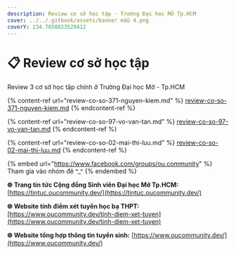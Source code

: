 ```yaml
---
description: Review cơ sở học tập - Trường Đại học Mở Tp.HCM
cover: ../../.gitbook/assets/banner mẫu 4.png
coverY: 234.7058823529412
---
```


# 📋 Review cơ sở học tập

Review 3 cơ sở học tập chính ở Trường Đại học Mở - Tp.HCM

{% content-ref url="review-co-so-371-nguyen-kiem.md" %}
[review-co-so-371-nguyen-kiem.md](review-co-so-371-nguyen-kiem.md)
{% endcontent-ref %}

{% content-ref url="review-co-so-97-vo-van-tan.md" %}
[review-co-so-97-vo-van-tan.md](review-co-so-97-vo-van-tan.md)
{% endcontent-ref %}

{% content-ref url="review-co-so-02-mai-thi-luu.md" %}
[review-co-so-02-mai-thi-luu.md](review-co-so-02-mai-thi-luu.md)
{% endcontent-ref %}

{% embed url="https://www.facebook.com/groups/ou.community" %}
Tham gia vào nhóm đê ^\_^
{% endembed %}

**🌐** **Trang tin tức Cộng đồng Sinh viên Đại học Mở Tp.HCM:** [https://tintuc.oucommunity.dev/](https://tintuc.oucommunity.dev/)

**🌐** **Website tính điểm xét tuyển học bạ THPT:** [https://www.oucommunity.dev/tinh-diem-xet-tuyen](https://www.oucommunity.dev/tinh-diem-xet-tuyen)

**🌐** **Website tổng hợp thông tin tuyển sinh:** [https://www.oucommunity.dev/](https://www.oucommunity.dev/)
